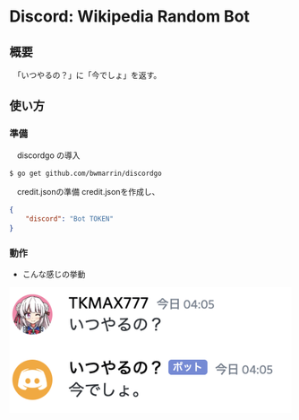 # Discord: Wikipedia Random Bot
## 概要
　「いつやるの？」に「今でしょ」を返す。
## 使い方
### 準備
　discordgo の導入
```sh
$ go get github.com/bwmarrin/discordgo
```
　credit.jsonの準備
credit.jsonを作成し、
```json
{
    "discord": "Bot TOKEN"
}
```
### 動作
- こんな感じの挙動

![こんな感じ](/1st/discord_standard/resources/program.png)